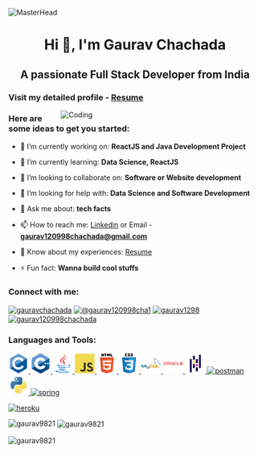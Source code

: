 ![MasterHead](http://websitemakers.company/images/website.gif)
<h1 align="center">Hi 👋, I'm Gaurav Chachada</h1>
<h2 align="center">A passionate Full Stack Developer from India</h2>
<h3 align = "left">Visit my detailed profile - <a href = "https://drive.google.com/file/d/1pGeLEei71PKppDDKdeNfAusBU2dAahAS/view?usp=sharing">Resume</a></h3>
<img align="right" alt="Coding" width="400" src="https://cdn.dribbble.com/users/1162077/screenshots/3848914/programmer.gif"/>

<h3> Here are some ideas to get you started: </h3>

- 🔭 I’m currently working on: **ReactJS and Java Development Project**

- 🌱 I’m currently learning: **Data Science, ReactJS**

- 👯 I’m looking to collaborate on: **Software or Website development**

- 🤝 I’m looking for help with: **Data Science and Software Development**

- 💬 Ask me about: **tech facts**

- 📫 How to reach me: <a href="https://linkedin.com/in/gauravchachada" target="blank">Linkedin</a> or Email - **gaurav120998chachada@gmail.com** 

- 📄 Know about my experiences: <a href = "https://drive.google.com/file/d/1pGeLEei71PKppDDKdeNfAusBU2dAahAS/view?usp=sharing" target="blank">Resume</a>

- ⚡ Fun fact: **Wanna build cool stuffs**

<h3 align="left">Connect with me:</h3>
<p align="left">
<a href="https://linkedin.com/in/gauravchachada" target="blank"><img align="center" src="https://raw.githubusercontent.com/rahuldkjain/github-profile-readme-generator/master/src/images/icons/Social/linked-in-alt.svg" alt="gauravchachada" height="30" width="40" /></a>
<a href="https://www.hackerrank.com/gaurav120998cha1" target="blank"><img align="center" src="https://raw.githubusercontent.com/rahuldkjain/github-profile-readme-generator/master/src/images/icons/Social/hackerrank.svg" alt="@gaurav120998cha1" height="30" width="40" /></a>
<a href="https://www.leetcode.com/gaurav1298" target="blank"><img align="center" src="https://raw.githubusercontent.com/rahuldkjain/github-profile-readme-generator/master/src/images/icons/Social/leet-code.svg" alt="gaurav1298" height="30" width="40" /></a>
<a href="https://auth.geeksforgeeks.org/user/gaurav120998chachada" target="blank"><img align="center" src="https://raw.githubusercontent.com/rahuldkjain/github-profile-readme-generator/master/src/images/icons/Social/geeks-for-geeks.svg" alt="gaurav120998chachada" height="30" width="40" /></a>
</p>

<h3 align="left">Languages and Tools:</h3>
<a href="https://www.cprogramming.com/" target="_blank" rel="noreferrer"> <img src="https://raw.githubusercontent.com/devicons/devicon/master/icons/c/c-original.svg" alt="c" width="40" height="40"/> </a> 
<a href="https://www.w3schools.com/cpp/" target="_blank" rel="noreferrer"> <img src="https://raw.githubusercontent.com/devicons/devicon/master/icons/cplusplus/cplusplus-original.svg" alt="cplusplus" width="40" height="40"/> </a> 
<a href="https://www.java.com" target="_blank" rel="noreferrer"> <img src="https://raw.githubusercontent.com/devicons/devicon/master/icons/java/java-original.svg" alt="java" width="40" height="40"/> </a>
<a href="https://developer.mozilla.org/en-US/docs/Web/JavaScript" target="_blank" rel="noreferrer"> <img src="https://raw.githubusercontent.com/devicons/devicon/master/icons/javascript/javascript-original.svg" alt="javascript" width="40" height="40"/> </a>  
<a href="https://www.w3.org/html/" target="_blank" rel="noreferrer"> <img src="https://raw.githubusercontent.com/devicons/devicon/master/icons/html5/html5-original-wordmark.svg" alt="html5" width="40" height="40"/> </a>
<a href="https://www.w3schools.com/css/" target="_blank" rel="noreferrer"> <img src="https://raw.githubusercontent.com/devicons/devicon/master/icons/css3/css3-original-wordmark.svg" alt="css3" width="40" height="40"/> </a>  
<a href="https://www.mysql.com/" target="_blank" rel="noreferrer"> <img src="https://raw.githubusercontent.com/devicons/devicon/master/icons/mysql/mysql-original-wordmark.svg" alt="mysql" width="40" height="40"/> </a> 
<a href="https://www.oracle.com/" target="_blank" rel="noreferrer"> <img src="https://raw.githubusercontent.com/devicons/devicon/master/icons/oracle/oracle-original.svg" alt="oracle" width="40" height="40"/> </a> 
<a href="https://pandas.pydata.org/" target="_blank" rel="noreferrer"> <img src="https://raw.githubusercontent.com/devicons/devicon/2ae2a900d2f041da66e950e4d48052658d850630/icons/pandas/pandas-original.svg" alt="pandas" width="40" height="40"/> </a> 
<a href="https://postman.com" target="_blank" rel="noreferrer"> <img src="https://www.vectorlogo.zone/logos/getpostman/getpostman-icon.svg" alt="postman" width="40" height="40"/> </a> 
<a href="https://www.python.org" target="_blank" rel="noreferrer"> <img src="https://raw.githubusercontent.com/devicons/devicon/master/icons/python/python-original.svg" alt="python" width="40" height="40"/> </a> 
<a href="https://spring.io/" target="_blank" rel="noreferrer"> <img src="https://www.vectorlogo.zone/logos/springio/springio-icon.svg" alt="spring" width="40" height="40"/> </a>

<a href="https://heroku.com" target="_blank" rel="noreferrer"> <img src="https://www.vectorlogo.zone/logos/heroku/heroku-icon.svg" alt="heroku" width="40" height="40"/> </a> </p>

<!-- <p><img align="left" src="https://github-readme-stats.vercel.app/api/top-langs?username=gaurav9821&show_icons=true&locale=en&layout=compact&theme=tokyonight" alt="gaurav9821" /></p> -->
<p><img align="left" src="https://github-readme-stats.vercel.app/api/top-langs?username=gaurav9821&show_icons=true&locale=en&lang_count=8&theme=tokyonight" alt="gaurav9821" /></p>
<p>&nbsp;<img align="center" src="https://github-readme-stats.vercel.app/api?username=gaurav9821&show_icons=true&locale=en&theme=tokyonight" alt="gaurav9821" /></p>
<p><img align="center" src="https://github-readme-streak-stats.herokuapp.com/?user=gaurav9821&theme=tokyonight" alt="gaurav9821" /></p>
